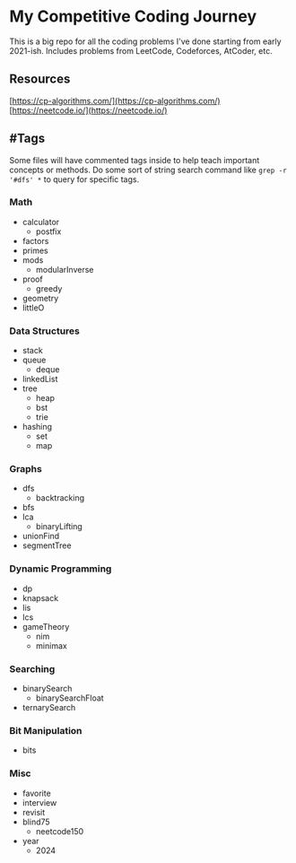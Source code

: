 # My Competitive Coding Journey

This is a big repo for all the coding problems I've done starting from early 2021-ish. Includes problems from LeetCode, Codeforces, AtCoder, etc. 

## Resources

[https://cp-algorithms.com/](https://cp-algorithms.com/)  
[https://neetcode.io/](https://neetcode.io/)

## \#Tags

Some files will have commented tags inside to help teach important concepts or methods. Do some sort of string search command like `grep -r '#dfs' *` to query for specific tags.

### Math
- calculator
    - postfix
- factors
- primes
- mods
    - modularInverse
- proof
    - greedy
- geometry
- littleO

### Data Structures
- stack
- queue
    - deque
- linkedList
- tree
    - heap
    - bst
    - trie
- hashing
    - set
    - map

### Graphs
- dfs
    - backtracking
- bfs
- lca
    - binaryLifting
- unionFind
- segmentTree

### Dynamic Programming
- dp
- knapsack
- lis
- lcs
- gameTheory
    - nim
    - minimax

### Searching
- binarySearch
    - binarySearchFloat
- ternarySearch

### Bit Manipulation
- bits

### Misc
- favorite
- interview
- revisit
- blind75
    - neetcode150
- year
    - 2024
